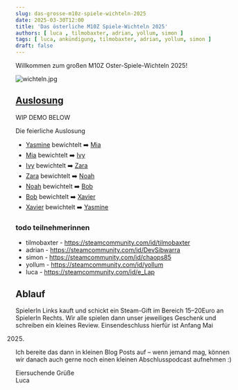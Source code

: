 ```yaml
---
slug: das-grosse-m10z-spiele-wichteln-2025
date: 2025-03-30T12:00
title: 'Das österliche M10Z Spiele-Wichteln 2025'
authors: [ luca , tilmobaxter, adrian, yollum, simon ]
tags: [ luca, ankündigung, tilmobaxter, adrian, yollum, simon ]
draft: false
---
```


Willkommen zum großen M10Z Oster-Spiele-Wichteln 2025!

![wichteln.jpg](/img/articles/wichteln.jpg)

<!--truncate-->

## [Auslosung](/content/spiele-wichteln)

WIP DEMO BELOW

Die feierliche Auslosung

* [Yasmine](https://steamcommunity.com/id/Yasmine) bewichtelt ➡️ [Mia](https://steamcommunity.com/id/Mia)
* [Mia](https://steamcommunity.com/id/Mia) bewichtelt ➡️ [Ivy](https://steamcommunity.com/id/Ivy)
* [Ivy](https://steamcommunity.com/id/Ivy) bewichtelt ➡️ [Zara](https://steamcommunity.com/id/Zara)
* [Zara](https://steamcommunity.com/id/Zara) bewichtelt ➡️ [Noah](https://steamcommunity.com/id/Noah)
* [Noah](https://steamcommunity.com/id/Noah) bewichtelt ➡️ [Bob](https://steamcommunity.com/id/Bob)
* [Bob](https://steamcommunity.com/id/Bob) bewichtelt ➡️ [Xavier](https://steamcommunity.com/id/Xavier)
* [Xavier](https://steamcommunity.com/id/Xavier) bewichtelt ➡️ [Yasmine](https://steamcommunity.com/id/Yasmine)

### todo teilnehmerinnen

- tilmobaxter - https://steamcommunity.com/id/tilmobaxter
- adrian - https://steamcommunity.com/id/DevSibwarra
- simon - https://steamcommunity.com/id/chaops85
- yollum - https://steamcommunity.com/id/yollum
- luca - https://steamcommunity.com/id/e_Lap

## Ablauf

SpielerIn Links kauft und schickt ein Steam-Gift im Bereich 15–20Euro an SpielerIn Rechts.
Wir alle spielen dann unser jeweiliges Geschenk und schreiben ein kleines Review. Einsendeschluss hierfür ist Anfang Mai

2025.

Ich bereite das dann in kleinen Blog Posts auf – wenn jemand mag, können wir danach auch gerne noch einen kleinen
Abschlusspodcast aufnehmen :)

Eiersuchende Grüße <br/>
Luca
